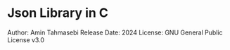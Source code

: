 # Json Library in C 

Author: Amin Tahmasebi
Release Date: 2024
License: GNU General Public License v3.0


